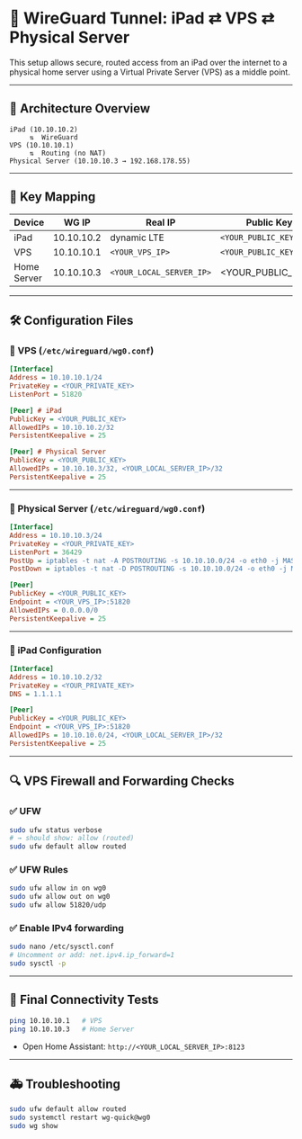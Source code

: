 
# 📡 WireGuard Tunnel: iPad ⇄ VPS ⇄ Physical Server

This setup allows secure, routed access from an iPad over the internet to a physical home server using a Virtual Private Server (VPS) as a middle point.

---

## 🔧 Architecture Overview

```
iPad (10.10.10.2)
     ⇅  WireGuard
VPS (10.10.10.1)
     ⇅  Routing (no NAT)
Physical Server (10.10.10.3 → 192.168.178.55)
```

---

## 📘 Key Mapping

| Device          | WG IP         | Real IP             | Public Key           |
|-----------------|---------------|----------------------|-----------------------|
| iPad            | 10.10.10.2    | dynamic LTE          | `<YOUR_PUBLIC_KEY>`   |
| VPS             | 10.10.10.1    | `<YOUR_VPS_IP>`      | `<YOUR_PUBLIC_KEY>`   |
| Home Server     | 10.10.10.3    | `<YOUR_LOCAL_SERVER_IP>`|<YOUR_PUBLIC_KEY>` |

---

## 🛠 Configuration Files

### 🔹 VPS (`/etc/wireguard/wg0.conf`)
```ini
[Interface]
Address = 10.10.10.1/24
PrivateKey = <YOUR_PRIVATE_KEY>
ListenPort = 51820

[Peer] # iPad
PublicKey = <YOUR_PUBLIC_KEY>
AllowedIPs = 10.10.10.2/32
PersistentKeepalive = 25

[Peer] # Physical Server
PublicKey = <YOUR_PUBLIC_KEY>
AllowedIPs = 10.10.10.3/32, <YOUR_LOCAL_SERVER_IP>/32
PersistentKeepalive = 25
```

---

### 🔹 Physical Server (`/etc/wireguard/wg0.conf`)
```ini
[Interface]
Address = 10.10.10.3/24
PrivateKey = <YOUR_PRIVATE_KEY>
ListenPort = 36429
PostUp = iptables -t nat -A POSTROUTING -s 10.10.10.0/24 -o eth0 -j MASQUERADE
PostDown = iptables -t nat -D POSTROUTING -s 10.10.10.0/24 -o eth0 -j MASQUERADE

[Peer]
PublicKey = <YOUR_PUBLIC_KEY>
Endpoint = <YOUR_VPS_IP>:51820
AllowedIPs = 0.0.0.0/0
PersistentKeepalive = 25
```

---

### 🔹 iPad Configuration
```ini
[Interface]
Address = 10.10.10.2/32
PrivateKey = <YOUR_PRIVATE_KEY>
DNS = 1.1.1.1

[Peer]
PublicKey = <YOUR_PUBLIC_KEY>
Endpoint = <YOUR_VPS_IP>:51820
AllowedIPs = 10.10.10.0/24, <YOUR_LOCAL_SERVER_IP>/32
PersistentKeepalive = 25
```

---

## 🔍 VPS Firewall and Forwarding Checks

### ✅ UFW
```bash
sudo ufw status verbose
# → should show: allow (routed)
sudo ufw default allow routed
```

### ✅ UFW Rules
```bash
sudo ufw allow in on wg0
sudo ufw allow out on wg0
sudo ufw allow 51820/udp
```

### ✅ Enable IPv4 forwarding
```bash
sudo nano /etc/sysctl.conf
# Uncomment or add: net.ipv4.ip_forward=1
sudo sysctl -p
```

---

## 🧪 Final Connectivity Tests
```bash
ping 10.10.10.1   # VPS
ping 10.10.10.3   # Home Server
```

- Open Home Assistant: `http://<YOUR_LOCAL_SERVER_IP>:8123`

---

## 🚑 Troubleshooting

```bash
sudo ufw default allow routed
sudo systemctl restart wg-quick@wg0
sudo wg show
```

